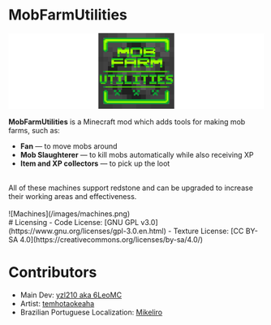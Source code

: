 # MobFarmUtilities

![Centered logo](/images/logo_centered.png)

**MobFarmUtilities** is a Minecraft mod which adds tools for making mob farms, such as:
- **Fan** — to move mobs around
- **Mob Slaughterer** — to kill mobs automatically while also receiving XP
- **Item and XP collectors** — to pick up the loot<br>
<br>
All of these machines support redstone and can be upgraded to increase their working areas and effectiveness.<br><br>
![Machines](/images/machines.png)
<br>
# Licensing
- Code License: [GNU GPL v3.0](https://www.gnu.org/licenses/gpl-3.0.en.html)
- Texture License: [CC BY-SA 4.0](https://creativecommons.org/licenses/by-sa/4.0/)

# Contributors
- Main Dev: [yzl210 aka 6LeoMC](https://github.com/yzl210)
- Artist: [temhotaokeaha](https://github.com/temhotaokeaha)
- Brazilian Portuguese Localization: [Mikeliro](https://github.com/Mikeliro)
